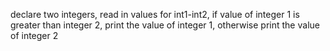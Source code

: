 declare two integers, read in values for int1-int2, if value of integer 1 is greater than integer 2, print the value of integer 1, otherwise print the value of integer 2

